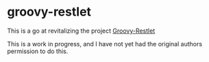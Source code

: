 # groovy-restlet
This is a go at revitalizing the project [Groovy-Restlet](https://code.google.com/p/groovy-restlet/)

This is a work in progress, and I have not yet had the original authors permission to do this.
